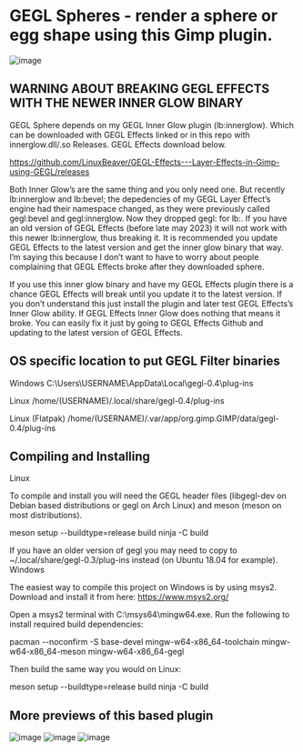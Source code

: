 # GEGL Spheres - render a sphere or egg shape using this Gimp plugin.
![image](https://github.com/LinuxBeaver/GEGL-Spheres---Render-Spheres-in-Gimp/assets/78667207/c9440ebe-fb3c-48e0-b4ff-14b26e120434)

## WARNING ABOUT BREAKING GEGL EFFECTS WITH THE NEWER INNER GLOW BINARY
GEGL Sphere depends on my GEGL Inner Glow plugin (lb:innerglow). Which can be
downloaded with GEGL Effects linked or in this repo with innerglow.dll/.so
Releases. GEGL Effects download below.

https://github.com/LinuxBeaver/GEGL-Effects---Layer-Effects-in-Gimp-using-GEGL/releases

Both Inner Glow’s are the same thing and you only need one. But recently
lb:innerglow and lb:bevel; the depedencies of my GEGL Layer Effect’s engine
had their namespace changed, as they were previously called gegl:bevel and gegl:innerglow.
Now they dropped gegl: for lb:. If you have an old version of GEGL Effects (before
late may 2023) it will not work with this newer lb:innerglow, thus breaking it. It is recommended
you update GEGL Effects to the latest version and get the inner glow binary that way. I’m
saying this because I don’t want to have to worry about people complaining that
GEGL Effects broke after they downloaded sphere.

If you use this inner glow binary and have my GEGL Effects plugin there is a
chance GEGL Effects will break until you update it to the latest version.
If you don’t understand this just install the plugin and later test GEGL Effects’s
Inner Glow ability. If GEGL Effects Inner Glow does nothing that means it broke.
You can easily fix it just by going to GEGL Effects Github and updating to the latest
version of GEGL Effects.


## OS specific location to put GEGL Filter binaries 

Windows
C:\Users\USERNAME\AppData\Local\gegl-0.4\plug-ins
 
 Linux 
 /home/(USERNAME)/.local/share/gegl-0.4/plug-ins
 
 Linux (Flatpak)
 /home/(USERNAME)/.var/app/org.gimp.GIMP/data/gegl-0.4/plug-ins


## Compiling and Installing
Linux

To compile and install you will need the GEGL header files (libgegl-dev on Debian based distributions or gegl on Arch Linux) and meson (meson on most distributions).

meson setup --buildtype=release build
ninja -C build


If you have an older version of gegl you may need to copy to ~/.local/share/gegl-0.3/plug-ins instead (on Ubuntu 18.04 for example).
Windows

The easiest way to compile this project on Windows is by using msys2. Download and install it from here: https://www.msys2.org/

Open a msys2 terminal with C:\msys64\mingw64.exe. Run the following to install required build dependencies:

pacman --noconfirm -S base-devel mingw-w64-x86_64-toolchain mingw-w64-x86_64-meson mingw-w64-x86_64-gegl

Then build the same way you would on Linux:

meson setup --buildtype=release build
ninja -C build

## More previews of this based plugin

![image](https://github.com/LinuxBeaver/GEGL-Spheres---Render-Spheres-in-Gimp/assets/78667207/c41a40cd-9d23-4fd1-944d-38ad8763b153)
![image](https://github.com/LinuxBeaver/GEGL-Spheres---Render-Spheres-in-Gimp/assets/78667207/103a3801-a7bf-4249-b259-b2ba17698a1b)
![image](https://github.com/LinuxBeaver/GEGL-Spheres---Render-Spheres-in-Gimp/assets/78667207/39974278-b025-4833-9eb3-5e4fbc5de200)

